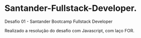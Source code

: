 # Santander-Fullstack-Developer.
Desafio 01 - Santander Bootcamp Fullstack Developer

Realizado a resolução do desafio com Javascript, com laço FOR.
